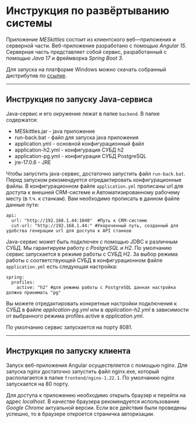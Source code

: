 # Инструкция по развёртыванию системы

Приложение *MESkittles* состоит из клиентского веб—приложения и серверной части.
Веб-приложение разработано c помощью *Angular 15*.
Серверная часть представляет собой сервис, разработанный с помощью *Java 17* и фреймворка *Spring Boot 3*.


Для запуска на платформе Windows можно скачать собранный дистрибутив по [ссылке](https://disk.yandex.ru/d/PrKZix8yHq3G3w "MESkittles-dist.zip").

---

## Инструкция по запуску Java-сервиса
Java-сервис и его окружение лежат в папке `backend`. В папке содержатся:

* MESkittles.jar - java приложение
* run-back.bat - файл для запуска java приложения
* application.yml - основной конфигурационный файл
* application-h2.yml - конфигурация СУБД h2
* application-pg.yml - конфигурация СУБД PostgreSQL
* jre-17.0.6 - JRE

Чтобы запустить java-сервис, достаточно запустить файл `run-back.bat`. Перед запуском рекомендуется отредактировать конфигурационные файлы. В конфигурационном файле `application.yml` прописаны url для доступа к внешней CRM-системе и Автоматизированному рабочему месту (в т.ч. к станкам). Вам необходимо прописать в данном файле данные пути:
```
api:
  url: "http://192.168.1.44:1040"  #Путь к CRM-системе
  cut-url: "http://192.168.1.44:" #Укороченный путь, созданный для удобства генерации url для доступа к API станков
```

 Java-сервис может быть подключен c помощью JDBC к различным СУБД. Мы гарантируем работу с *PostgreSQL* и *H2*. По умолчанию сервис запускается в режиме работы с СУБД H2. За выбор режима работы с соответствующей СУБД в конфигурационном файле `application.yml` есть следующая настройка: 
```
spring:
  profiles:
    active: "h2" #для режима работы с PostgreSQL данная настройка должна принимать "pg"
```
Вы можете отредактировать конкретные настройки подключения к СУБД в файле *application-pg.yml* или в *application-h2.yml* в зависимости от выбранного режима profiles.active в *application.yml*.

По умолчанию сервис запускается на порту 8081.

---

## Инструкция по запуску клиента
 Запуск веб-приложения Angular осуществляется с помощью nginx. Для запуска *nginx* достаточно запустить файл nginx.exe, который располагается в папке `frontend/nginx-1.22.1`. По умолчанию nginx запускается на 80 порту. 
 
 
 Для доступа к приложению необходимо открыть браузер и перейти на адрес *localhost*. В качестве браузера рекомендуется использование *Google Chrome* актуальной версии. Если все действия были проведены успешно, то в браузере откроется страничка авторизации. 